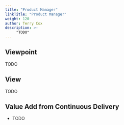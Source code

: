 ```yaml
---
title: "Product Manager"
linkTitle: "Product Manager"
weight: 120
author: Terry Cox
description: >-
     "TODO"
---
```

## Viewpoint
TODO

## View
TODO

## Value Add from Continuous Delivery

- TODO
